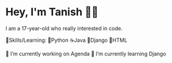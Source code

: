 # Hey, I'm Tanish 👋🏾




I am a 17-year-old who really interested in code.

🎯Skills/Learning: 
🐍Python 
☕Java 
🦎Django 
📍HTML 


🔭 I’m currently working on Agenda 
🌱 I’m currently learning Django 

